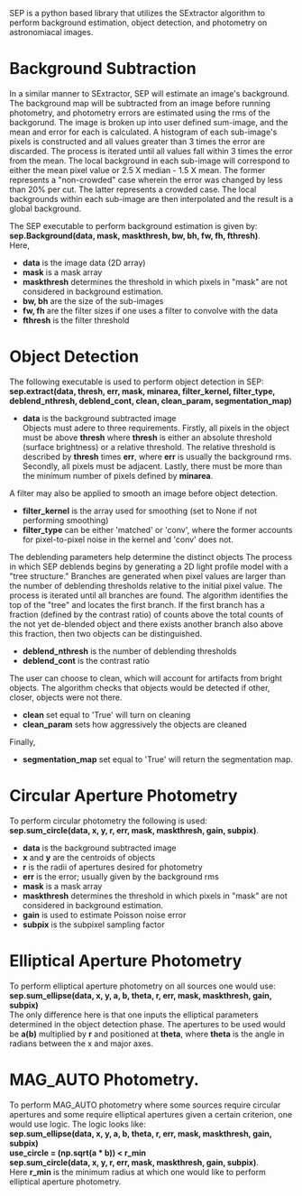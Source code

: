 SEP is a python based library that utilizes the SExtractor algorithm to perform background estimation, object detection, and photometry on astronomiacal images.

# Background Subtraction
In a similar manner to SExtractor, SEP will estimate an image's background. The background map will be subtracted from an image before running photometry, and photometry errors are estimated using the rms of the backgorund. The image is broken up into user defined sum-image, and the mean and error for each is calculated. A histogram of each sub-image's pixels is constructed and all values greater than 3 times the error are discarded. The process is iterated until all values fall within 3 times the error from the mean. The local background in each sub-image will correspond to either the mean pixel value or 2.5 X median - 1.5 X mean. The former represents a "non-crowded" case wherein the error was changed by less than 20% per cut. The latter represents a crowded case. The local backgrounds within each sub-image are then interpolated and the result is a global background. 

The SEP executable to perform background estimation is given by:   
**sep.Background(data, mask, maskthresh, bw, bh, fw, fh, fthresh)**.   
Here,
* **data** is the image data (2D array)
* **mask** is a mask array
* **maskthresh** determines the threshold in which pixels in "mask" are not considered in background estimation. 
* **bw, bh** are the size of the sub-images
* **fw, fh** are the filter sizes if one uses a filter to convolve with the data
* **fthresh** is the filter threshold

# Object Detection
The following executable is used to perform object detection in SEP:   
**sep.extract(data, thresh, err, mask, minarea, filter_kernel, filter_type, deblend_nthresh, deblend_cont, clean, clean_param, segmentation_map)**   
* **data** is the background subtracted image   
Objects must adere to three requirements. Firstly, all pixels in the object must be above **thresh** where **thresh** is either an absolute threshold (surface brightness) or a relative threshold. The relative threshold is described by **thresh** times **err**, where **err** is usually the background rms. Secondly, all pixels must be adjacent. Lastly, there must be more than the minimum number of pixels defined by **minarea**. 

A filter may also be applied to smooth an image before object detection. 
* **filter_kernel** is the array used for smoothing (set to None if not performing smoothing)
* **filter_type** can be either 'matched' or 'conv', where the former accounts for pixel-to-pixel noise in the kernel and 'conv' does not. 
 
The deblending parameters help determine the distinct objects The process in which SEP deblends begins by generating a 2D light profile model with a "tree structure." Branches are generated when pixel values are larger than the number of deblending thresholds relative to the initial pixel value. The process is iterated until all branches are found. The algorithm identifies the top of the "tree" and locates the first branch. If the first branch has a fraction (defined by the contrast ratio) of counts above the total counts of the not yet de-blended object and there exists another branch also above this fraction, then two objects can be distinguished.
* **deblend_nthresh** is the number of deblending thresholds
* **deblend_cont** is the contrast ratio

The user can choose to clean, which will account for artifacts from bright objects. The algorithm checks that objects would be detected if other, closer, objects were not there. 
* **clean** set equal to 'True' will turn on cleaning
* **clean_param** sets how aggressively the objects are cleaned

Finally,
* **segmentation_map** set equal to 'True' will return the segmentation map. 

# Circular Aperture Photometry 
To perform circular photometry the following is used:   
**sep.sum_circle(data, x, y, r, err, mask, maskthresh, gain, subpix)**.
* **data** is the background subtracted image
* **x** and **y** are the centroids of objects
* **r** is the radii of apertures desired for photometry
* **err** is the error; usually given by the background rms
* **mask** is a mask array
* **maskthresh** determines the threshold in which pixels in "mask" are not considered in background estimation.
* **gain** is used to estimate Poisson noise error
* **subpix** is the subpixel sampling factor

# Elliptical Aperture Photometry
To perform elliptical aperture photometry on all sources one would use:   
**sep.sum_ellipse(data, x, y, a, b, theta, r, err, mask, maskthresh, gain, subpix)**   
The only difference here is that one inputs the elliptical parameters determined in the object detection phase. The apertures to be used would be **a(b)** multiplied by **r** and positioned at **theta**, where **theta** is the angle in radians between the x and major axes. 

# MAG_AUTO Photometry.
To perform MAG_AUTO photometry where some sources require circular apertures and some require elliptical apertures given a certain criterion, one would use logic. The logic looks like:    
**sep.sum_ellipse(data, x, y, a, b, theta, r, err, mask, maskthresh, gain, subpix)**   
**use_circle = (np.sqrt(a * b)) < r_min**   
**sep.sum_circle(data, x, y, r, err, mask, maskthresh, gain, subpix)**.   
Here **r_min** is the minimum radius at which one would like to perform elliptical aperture photometry.
 


 
